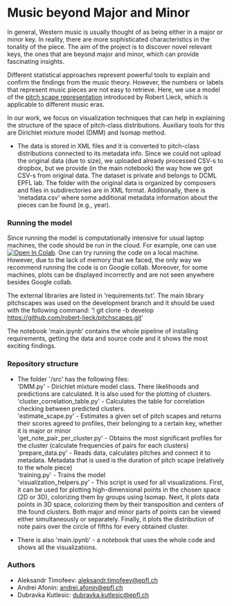 # Music beyond Major and Minor

In general, Western music is usually thought of as being either in a major or minor key. In reality, there are more sophisticated characteristics in the tonality of the piece. The aim of the project is to discover novel relevant keys, the ones that are beyond major and minor, which can provide fascinating insights.

Different statistical approaches represent powerful tools to explain and confirm the findings from the music theory. However, the numbers or labels that represent music pieces are not easy to retrieve. Here, we use a model of the [pitch scape representation](https://github.com/robert-lieck/pitchscapes) introduced by Robert Lieck, which is applicable to different music eras.

In our work, we focus on visualization techniques that can help in explaining the structure of the space of pitch-class distributions. Auxiliary tools for this are Dirichlet mixture model (DMM) and Isomap method.

- The data is stored in XML files and it is converted to pitch-class distributions connected to its metadata info. Since we could not upload the original data (due to size), we uploaded already processed CSV-s to dropbox, but we provide (in the main notebook) the way how we got CSV-s from original data. The dataset is private and belongs to DCML EPFL lab. The folder with the original data is organized by composers and files in subdirectories are in XML format. Additionally, there is 'metadata.csv' where some additional metadata information about the pieces can be found (e.g., year). 


### Running the model

Since running the model is computationally intensive for usual laptop machines, the code should be run in the cloud. For example, one can use [![Open In Colab](https://colab.research.google.com/assets/colab-badge.svg)](https://colab.research.google.com/github/CS-433/cs-433-project-2-mllovers/blob/main/main.ipynb). One can try running the code on a local machine. However, due to the lack of memory that we faced, the only way we recommend running the code is on Google collab. Moreover, for some machines, plots can be displayed incorrectly and are not seen anywhere besides Google collab.

The external libraries are listed in 'requirements.txt'. The main library pitchscapes was used on the development branch and it should be used with the following command: 
'! git clone -b develop https://github.com/robert-lieck/pitchscapes.git'

The notebook 'main.ipynb' contains the whole pipeline of installing requirements, getting the data and source code and it shows the most exciting findings.


### Repository structure

- The folder '/src' has the following files:
<br />'DMM.py' - Dirichlet mixture model class. There likelihoods and predictions are calculated. It is also used for the plotting of clusters. 
<br />'cluster_correlation_table.py' - Calculates the table for correlation checking between predicted clusters.
<br />'estimate_scape.py' - Estimates a given set of pitch scapes and returns their scores agreed to profiles, their belonging to a certain key, whether it is major or minor
<br />'get_note_pair_per_cluster.py' - Obtains the most significant profiles for the cluster (calculate frequencies of pairs for each clusters)
<br />'prepare_data.py' - Reads data, calculates pitches and connect it to metadata. Metadata that is used is the duration of pitch scape (relatively to the whole piece)
<br />'training.py' - Trains the model
<br />'visualization_helpers.py' - This script is used for all visualizations. First, it can be used for plotting high-dimensional points in the chosen space (2D or 3D), colorizing them by groups using Isomap. Next, it plots data points in 3D space, colorizing them by their transposition and centers of the found clusters. Both major and minor parts of points can be viewed either simultaneously or separately. Finally, it plots the distribution of note pairs over the circle of fifths for every obtained cluster.

- There is also 'main.ipynb' - a notebook that uses the whole code and shows all the visualizations. 


### Authors

- Aleksandr Timofeev: aleksandr.timofeev@epfl.ch
- Andrei Afonin: andrei.afonin@epfl.ch
- Dubravka Kutlesic: dubravka.kutlesic@epfl.ch
